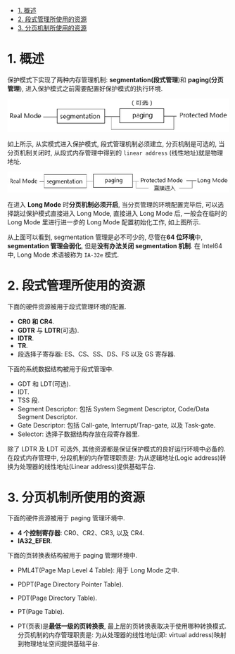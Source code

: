 
<!-- @import "[TOC]" {cmd="toc" depthFrom=1 depthTo=6 orderedList=false} -->

<!-- code_chunk_output -->

- [1. 概述](#1-概述)
- [2. 段式管理所使用的资源](#2-段式管理所使用的资源)
- [3. 分页机制所使用的资源](#3-分页机制所使用的资源)

<!-- /code_chunk_output -->

# 1. 概述

保护模式下实现了两种内存管理机制: **segmentation(段式管理**)和 **paging(分页管理**), 进入保护模式之前需要配置好保护模式的执行环境.

![config](./images/1.png)

如上所示, 从实模式进入保护模式, 段式管理机制必须建立, 分页机制是可选的, 当分页机制关闭时, 从段式内存管理中得到的 `linear address` (线性地址)就是物理地址.

![config](./images/2.png)

在进入 **Long Mode** 时**分页机制必须开启**, 当分页管理的环境配置完毕后, 可以选择跳过保护模式直接进入 Long Mode, 直接进入 Long Mode 后, 一般会在临时的 Long Mode 里进行进一步的 Long Mode 配置初始化工作, 如上图所示.

从上面可以看到, segmentation 管理是必不可少的, 尽管在**64 位环境**中, **segmentation 管理会弱化**, 但是**没有办法关闭 segmentation 机制**. 在 Intel64 中, Long Mode 术语被称为 `IA-32e` 模式.

# 2. 段式管理所使用的资源

下面的硬件资源被用于段式管理环境的配置.

- **CR0 和 CR4**.
- **GDTR** 与 **LDTR**(可选).
- **IDTR**.
- **TR**.
- 段选择子寄存器: ES、CS、SS、DS、FS 以及 GS 寄存器.

下面的系统数据结构被用于段式管理中.

- GDT 和 LDT(可选).
- IDT.
- TSS 段.
- Segment Descriptor: 包括 System Segment Descriptor, Code/Data Segment Descriptor.
- Gate Descriptor: 包括 Call-gate, Interrupt/Trap-gate, 以及 Task-gate.
- Selector: 选择子数据结构存放在段寄存器里.

除了 LDTR 及 LDT 可选外, 其他资源都是保证保护模式的良好运行环境中必备的. 在段式内存管理中, 分段机制的内存管理职责是: 为从逻辑地址(Logic address)转换为处理器的线性地址(Linear address)提供基础平台.

# 3. 分页机制所使用的资源

下面的硬件资源被用于 paging 管理环境中.

- **4 个控制寄存器**: CR0、CR2、CR3, 以及 CR4.
- **IA32_EFER**.

下面的页转换表结构被用于 paging 管理环境中.

- PML4T(Page Map Level 4 Table): 用于 Long Mode 之中.

- PDPT(Page Directory Pointer Table).

- PDT(Page Directory Table).

- PT(Page Table).

- PT(页表)是**最低一级的页转换表**, 最上层的页转换表取决于使用哪种转换模式. 分页机制的内存管理职责是: 为从处理器的线性地址(即: virtual address)映射到物理地址空间提供基础平台.